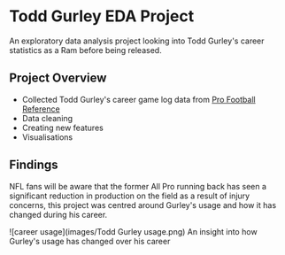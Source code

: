 # Todd Gurley EDA Project
An exploratory data analysis project looking into Todd Gurley's career statistics as a Ram before being released.

## Project Overview
* Collected Todd Gurley's career game log data from [Pro Football Reference](https://www.pro-football-reference.com/)
* Data cleaning
* Creating new features
* Visualisations

## Findings
NFL fans will be aware that the former All Pro running back has seen a significant reduction in production on the field as a result of injury concerns, this project was centred around Gurley's usage and how it has changed during his career.

![career usage](images/Todd Gurley usage.png)
An insight into how Gurley's usage has changed over his career
